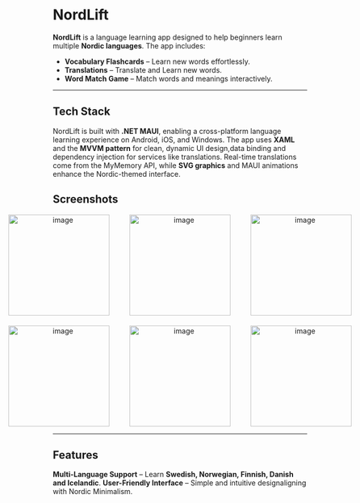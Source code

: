 # NordLift

**NordLift** is a language learning app designed to help beginners learn multiple **Nordic languages**. The app includes:

- **Vocabulary Flashcards** – Learn new words effortlessly.
- **Translations** – Translate and Learn new words.
- **Word Match Game** – Match words and meanings interactively.

---
## Tech Stack

NordLift is built with **.NET MAUI**, enabling a cross-platform language learning experience on Android, iOS, and Windows. The app uses **XAML** and the **MVVM pattern** for clean, dynamic UI design,data binding and dependency injection for services like translations. Real-time translations come from the MyMemory API, while **SVG graphics** and MAUI animations enhance the Nordic-themed interface.

## Screenshots

<div align="center" style="display: flex; justify-content: center; gap: 40px;">
  <img width="200" alt="image" src="https://github.com/user-attachments/assets/8df50b26-2fed-4814-ba48-d1148f2261d0" />
  <img width="200" alt="image" src="https://github.com/user-attachments/assets/e762c2a1-da12-4062-854d-1baae90a2336" />
  <img width="200" alt="image" src="https://github.com/user-attachments/assets/4c0c63ea-80ae-477b-9975-05ea1129b2a9" />
</div>

<div style="height: 20px;"></div> <!-- Spacer between rows -->

<div align="center" style="display: flex; justify-content: center; gap: 40px;">
  <img width="200" alt="image" src="https://github.com/user-attachments/assets/f7e54b86-0ec3-4995-8401-7b480a0ea881" />
  <img width="200" alt="image" src="https://github.com/user-attachments/assets/636ece3f-6d6f-4393-8dff-4536a5ea33fc" />
  <img width="200" alt="image" src="https://github.com/user-attachments/assets/848e2808-cff0-4bf7-b0ca-17ebf9d396c5" />
</div>

---

## Features

**Multi-Language Support** – Learn **Swedish, Norwegian, Finnish, Danish and Icelandic**.
**User-Friendly Interface** – Simple and intuitive designaligning with Nordic Minimalism.


